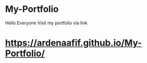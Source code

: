 # My-Portfolio
Hello Everyone
Visit my portfolio via link

# https://ardenaafif.github.io/My-Portfolio/
